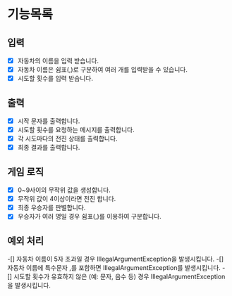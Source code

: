 # 기능목록

## 입력
-[x] 자동차의 이름을 입력 받습니다.
-[x] 자동차 이름은 쉼표(,)로 구분하여 여러 개를 입력받을 수 있습니다.
-[x] 시도할 횟수를 입력 받습니다.

## 출력
-[x] 시작 문자를 출력합니다.
-[x] 시도할 횟수를 요청하는 메시지를 출력합니다.
-[x] 각 시도마다의 전진 상태를 출력합니다.
-[x] 최종 결과를 출력합니다.

## 게임 로직
-[x] 0~9사이의 무작위 값을 생성합니다.
-[x] 무작위 값이 4이상이라면 전진 합니다.
-[x] 최종 우승자를 판별합니다.
-[x] 우승자가 여러 명일 경우 쉼표(,)를 이용하여 구분합니다.

## 예외 처리
-[] 자동차 이름이 5자 초과일 경우 IllegalArgumentException을 발생시킵니다.
-[] 자동차 이름에 특수문자 ,를 포함하면 IllegalArgumentException를 발생시킵니다.
-[] 시도할 횟수가 유효하지 않은 (예: 문자, 음수 등) 경우 IllegalArgumentException을 발생시킵니다.